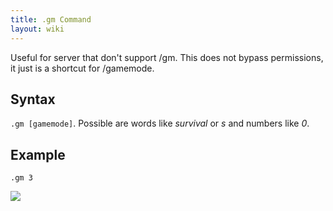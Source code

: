 ```yaml
---
title: .gm Command
layout: wiki
---
```

Useful for server that don't support /gm. This does not bypass permissions, it just is a shortcut for /gamemode.

## Syntax
`.gm [gamemode]`. Possible are words like *survival* or *s* and numbers like *0*.

## Example
`.gm 3`

![](http://puu.sh/hJpTc/b75cc98cea.png)

